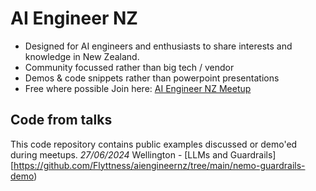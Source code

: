 # AI Engineer NZ 
- Designed for AI engineers and enthusiasts to share interests and knowledge in New Zealand.
- Community focussed rather than big tech / vendor
- Demos & code snippets rather than powerpoint presentations
- Free where possible
Join here: [AI Engineer NZ Meetup](https://lu.ma/aiengineer)

## Code from talks

This code repository contains public examples discussed or demo'ed during meetups. 
*27/06/2024* Wellington - [LLMs and Guardrails][https://github.com/Flyttness/aiengineernz/tree/main/nemo-guardrails-demo)



